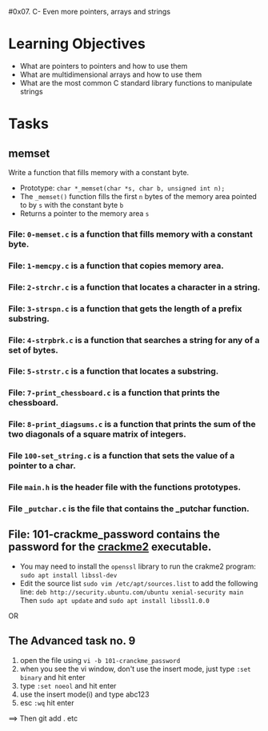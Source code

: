 #0x07. C-  Even more pointers, arrays and strings

# Learning Objectives

* What are pointers to pointers and how to use them
* What are multidimensional arrays and how to use them
* What are the most common C standard library functions to manipulate strings

# Tasks

## memset

Write a function that fills memory with a constant byte.

* Prototype: `char *_memset(char *s, char b, unsigned int n);`
* The `_memset()` function fills the first `n` bytes of the memory area pointed to by `s` with the constant byte `b`
* Returns a pointer to the memory area `s`
### File: `0-memset.c` is a function that fills memory with a constant byte.

### File: `1-memcpy.c` is a function that copies memory area.

### File: `2-strchr.c` is a function that locates a character in a string.

### File: `3-strspn.c` is a function that gets the length of a prefix substring.

### File: `4-strpbrk.c` is a function that searches a string for any of a set of bytes.

### File: `5-strstr.c` is a function that locates a substring.

### File: `7-print_chessboard.c` is a function that prints the chessboard.

### File: `8-print_diagsums.c` is a function that prints the sum of the two diagonals of a square matrix of integers.

### File `100-set_string.c` is a function that sets the value of a pointer to a char.

### File `main.h` is the header file with the functions prototypes.

### File `_putchar.c` is the file that contains the _putchar function.

## File: 101-crackme_password contains the password for the [crackme2](https://github.com/holbertonschool/0x06.c) executable.
- You may need to install the `openssl` library to run the crakme2 program: `sudo apt install libssl-dev`
- Edit the source list `sudo vim /etc/apt/sources.list` to add the following line: `deb http://security.ubuntu.com/ubuntu xenial-security main` Then `sudo apt update` and `sudo apt install libssl1.0.0`

OR 

## The Advanced task no. 9
1. open the file using `vi -b 101-cranckme_password`
2. when you see the vi window, don't use the insert mode, just type `:set binary` and hit enter
3. type `:set noeol` and hit enter
4. use the insert mode(i) and type abc123
5. esc `:wq` hit enter

==> Then git add . etc

